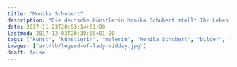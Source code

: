 ```yaml
---
title: "Monika Schubert"
description: "Die deutsche Künstlerin Monika Schubert stellt Ihr Leben und Schaffen vor, präsentiert ihre Bilder und lädt zu Ausstellungen ein."
date: 2017-11-23T20:53:14+01:00
lastmod: 2017-12-03T20:38:55+01:00
tags: ["kunst", "künstlerin", "malerin", "Monika Schubert", "bilder", "bilder kaufen", "ausstellungen"]
images: ["art/tb/legend-of-lady-midday.jpg"]
draft: false
---
```

